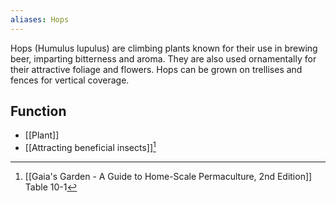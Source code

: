 ```yaml
---
aliases: Hops
---
```

Hops (Humulus lupulus) are climbing plants known for their use in brewing beer, imparting bitterness and aroma. They are also used ornamentally for their attractive foliage and flowers. Hops can be grown on trellises and fences for vertical coverage.
## Function
- [[Plant]]
- [[Attracting beneficial insects]][^1]

[^1]: [[Gaia's Garden - A Guide to Home-Scale Permaculture, 2nd Edition]] Table 10-1